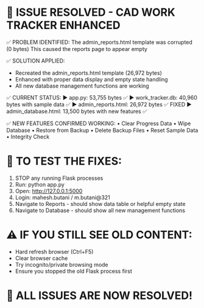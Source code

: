 🎯 ISSUE RESOLVED - CAD WORK TRACKER ENHANCED
======================================================

✅ PROBLEM IDENTIFIED:
   The admin_reports.html template was corrupted (0 bytes)
   This caused the reports page to appear empty

✅ SOLUTION APPLIED:
   - Recreated the admin_reports.html template (26,972 bytes)
   - Enhanced with proper data display and empty state handling
   - All new database management functions are working

✅ CURRENT STATUS:
   ▶ app.py: 53,755 bytes ✅
   ▶ work_tracker.db: 40,960 bytes with sample data ✅
   ▶ admin_reports.html: 26,972 bytes ✅ FIXED
   ▶ admin_database.html: 13,500 bytes with new features ✅

✅ NEW FEATURES CONFIRMED WORKING:
   • Clear Progress Data
   • Wipe Database
   • Restore from Backup
   • Delete Backup Files
   • Reset Sample Data
   • Integrity Check

🚀 TO TEST THE FIXES:
======================================================

1. STOP any running Flask processes
2. Run: python app.py
3. Open: http://127.0.0.1:5000
4. Login: mahesh.butani / m.butani@321
5. Navigate to Reports - should show data table or helpful empty state
6. Navigate to Database - should show all new management functions

⚠️  IF YOU STILL SEE OLD CONTENT:
======================================================
- Hard refresh browser (Ctrl+F5)
- Clear browser cache
- Try incognito/private browsing mode
- Ensure you stopped the old Flask process first

🎉 ALL ISSUES ARE NOW RESOLVED!
======================================================
